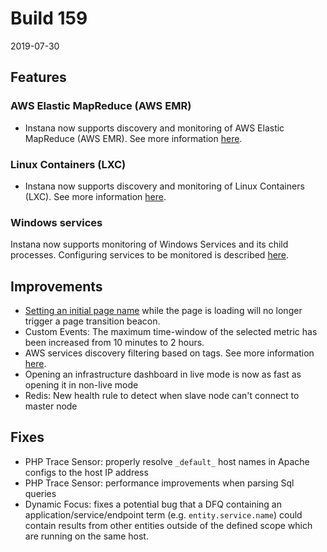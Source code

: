 # Build 159

2019-07-30

## Features

### AWS Elastic MapReduce (AWS EMR)

- Instana now supports discovery and monitoring of AWS Elastic MapReduce (AWS EMR). See more information [here](https://docs.instana.io/ecosystem/aws-emr).

### Linux Containers (LXC)
- Instana now supports discovery and monitoring of Linux Containers (LXC). See more information [here](https://docs.instana.io/ecosystem/lxc).

### Windows services

Instana now supports monitoring of Windows Services and its child processes. Configuring services to be monitored is described [here](https://docs.instana.io/ecosystem/os-process).

## Improvements

- [Setting an initial page name](https://docs.instana.io/products/website_monitoring/api/#page) while the page is loading will no longer trigger a page transition beacon.
- Custom Events: The maximum time-window of the selected metric has been increased from 10 minutes to 2 hours.
- AWS services discovery filtering based on tags. See more information [here](https://docs.instana.io/ecosystem/aws/).
- Opening an infrastructure dashboard in live mode is now as fast as opening it in non-live mode
- Redis: New health rule to detect when slave node can't connect to master node

## Fixes

- PHP Trace Sensor: properly resolve `_default_` host names in Apache configs to the host IP address
- PHP Trace Sensor: performance improvements when parsing Sql queries
- Dynamic Focus: fixes a potential bug that a DFQ containing an application/service/endpoint term (e.g. `entity.service.name`) could contain results from other entities outside of the defined scope which are running on the same host.
